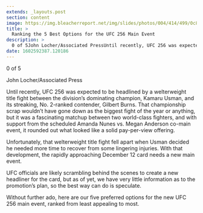 ```yaml
--- 
extends: _layouts.post 
section: content 
image: https://img.bleacherreport.net/img/slides/photos/004/414/499/0c82a12d185f6cd8cca5ef2ef1867061_crop_exact.jpg?w=1200&h=1200&q=75 
title: > 
  Ranking the 5 Best Options for the UFC 256 Main Event 
description: > 
  0 of 5John Locher/Associated PressUntil recently, UFC 256 was expected to be headlined by a welterweight title fight between the division’s dominating champion, Kamaru Usman, and its streaking, No.Unfortunately, that welterweight title fight fell apart when Usman decided he needed more time to recover from some lingering injuries.With that development, the rapidly approaching December 12 card needs a new main event.UFC officials are likely scrambling behind the scenes to create a new headliner for the card, but as of yet, we have very little information as to the promotion’s plan, so the best way can do is speculate.Without further ado, here are our five preferred options for the new UFC 256 main event, ranked from least appealing to most. 
date: 1602592387.120186 
--- 
```

0 of 5

John Locher/Associated Press

Until recently, UFC 256 was expected to be headlined by a welterweight title fight between the division’s dominating champion, Kamaru Usman, and its streaking, No. 2-ranked contender, Gilbert Burns. That championship scrap wouldn’t have gone down as the biggest fight of the year or anything, but it was a fascinating matchup between two world-class fighters, and with support from the scheduled Amanda Nunes vs. Megan Anderson co-main event, it rounded out what looked like a solid pay-per-view offering.

Unfortunately, that welterweight title fight fell apart when Usman decided he needed more time to recover from some lingering injuries. With that development, the rapidly approaching December 12 card needs a new main event.

UFC officials are likely scrambling behind the scenes to create a new headliner for the card, but as of yet, we have very little information as to the promotion’s plan, so the best way can do is speculate.

Without further ado, here are our five preferred options for the new UFC 256 main event, ranked from least appealing to most.